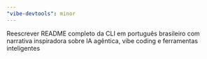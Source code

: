 ```yaml
---
"vibe-devtools": minor
---
```


Reescrever README completo da CLI em português brasileiro com narrativa inspiradora sobre IA agêntica, vibe coding e ferramentas inteligentes

